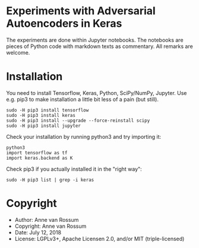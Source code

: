# Experiments with Adversarial Autoencoders in Keras

The experiments are done within Jupyter notebooks. The notebooks are pieces of Python code with markdown texts as 
commentary. All remarks are welcome. 

# Installation 

You need to install Tensorflow, Keras, Python, SciPy/NumPy, Jupyter. Use e.g. pip3 to make installation a little bit less
of a pain (but still).

	sudo -H pip3 install tensorflow
	sudo -H pip3 install keras
	sudo -H pip3 install --upgrade --force-reinstall scipy
	sudo -H pip3 install jupyter

Check your installation by running python3 and try importing it:

	python3
	import tensorflow as tf
	import keras.backend as K

Check pip3 if you actually installed it in the "right way":

	sudo -H pip3 list | grep -i keras

# Copyright

* Author: Anne van Rossum
* Copyright: Anne van Rossum
* Date: July 12, 2018
* License: LGPLv3+, Apache Licensen 2.0, and/or MIT (triple-licensed)
